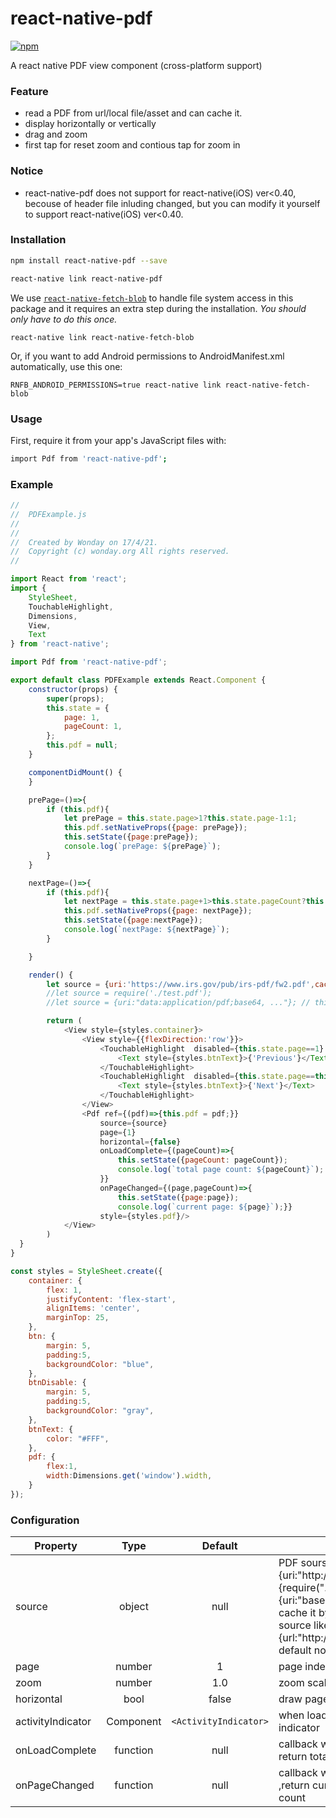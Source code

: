 # react-native-pdf
[![npm](https://img.shields.io/npm/v/react-native-fetch-blob.svg?style=flat-square)](https://www.npmjs.com/package/react-native-pdf)

A react native PDF view component (cross-platform support)

### Feature

* read a PDF from url/local file/asset and can cache it.
* display horizontally or vertically
* drag and zoom
* first tap for reset zoom and contious tap for zoom in

### Notice
* react-native-pdf does not support for react-native(iOS) ver<0.40, becouse of header file inluding changed, but you can modify it yourself to support react-native(iOS) ver<0.40.

### Installation
```bash
npm install react-native-pdf --save

react-native link react-native-pdf
```
We use [`react-native-fetch-blob`](https://github.com/wkh237/react-native-fetch-blob#installation) to handle file system access in this package and it requires an extra step during the installation. 
_You should only have to do this once._

    react-native link react-native-fetch-blob
    
Or, if you want to add Android permissions to AndroidManifest.xml automatically, use this one:

    RNFB_ANDROID_PERMISSIONS=true react-native link react-native-fetch-blob

### Usage

First, require it from your app's JavaScript files with:
```bash
import Pdf from 'react-native-pdf';
```


### Example

```js
//
//  PDFExample.js
// 
//
//  Created by Wonday on 17/4/21.
//  Copyright (c) wonday.org All rights reserved.
//

import React from 'react';
import {
    StyleSheet,
    TouchableHighlight,
    Dimensions,
    View,
    Text
} from 'react-native';

import Pdf from 'react-native-pdf';

export default class PDFExample extends React.Component {
    constructor(props) {
        super(props);
        this.state = {
            page: 1,
            pageCount: 1,
        };
        this.pdf = null;
    }

    componentDidMount() {
    }

    prePage=()=>{
        if (this.pdf){
            let prePage = this.state.page>1?this.state.page-1:1;
            this.pdf.setNativeProps({page: prePage});
            this.setState({page:prePage});
            console.log(`prePage: ${prePage}`);
        }
    }

    nextPage=()=>{
        if (this.pdf){
            let nextPage = this.state.page+1>this.state.pageCount?this.state.pageCount:this.state.page+1;
            this.pdf.setNativeProps({page: nextPage});
            this.setState({page:nextPage});
            console.log(`nextPage: ${nextPage}`);
        }

    }

    render() {
        let source = {uri:'https://www.irs.gov/pub/irs-pdf/fw2.pdf',cache:true};
        //let source = require('./test.pdf');
        //let source = {uri:"data:application/pdf;base64, ..."}; // this is a dummy

        return (
            <View style={styles.container}>
                <View style={{flexDirection:'row'}}>
                    <TouchableHighlight  disabled={this.state.page==1} style={this.state.page==1?styles.btnDisable:styles.btn} onPress={()=>this.prePage()}>
                        <Text style={styles.btnText}>{'Previous'}</Text>
                    </TouchableHighlight>
                    <TouchableHighlight  disabled={this.state.page==this.state.pageCount} style={this.state.page==this.state.pageCount?styles.btnDisable:styles.btn}  onPress={()=>this.nextPage()}>
                        <Text style={styles.btnText}>{'Next'}</Text>
                    </TouchableHighlight>
                </View>
                <Pdf ref={(pdf)=>{this.pdf = pdf;}}
                    source={source}
                    page={1}
                    horizontal={false}
                    onLoadComplete={(pageCount)=>{
                        this.setState({pageCount: pageCount});
                        console.log(`total page count: ${pageCount}`);
                    }}
                    onPageChanged={(page,pageCount)=>{
                        this.setState({page:page});
                        console.log(`current page: ${page}`);}}
                    style={styles.pdf}/>
            </View>
        )
  }
}

const styles = StyleSheet.create({
    container: {
        flex: 1,
        justifyContent: 'flex-start',
        alignItems: 'center',
        marginTop: 25,
    },
    btn: {
        margin: 5,
        padding:5,
        backgroundColor: "blue",
    },
    btnDisable: {
        margin: 5,
        padding:5,
        backgroundColor: "gray",
    },
    btnText: {
        color: "#FFF",
    },
    pdf: {
        flex:1,
        width:Dimensions.get('window').width,
    }
});
```


### Configuration

| Property      | Type            | Default             | Description | iOS | Android |
| ------------- |:-------------:|:------------:       | ----------- | --- | ------- |
| source        | object      | null              | PDF sourse like <Image>, can be:{uri:"http://xxx/xxx.pdf"} or {require("./test.pdf")} or {uri:"base64 data"}. You also can  cache it by add "cache" property to source like {url:"http://xxx/xxx.pdf",cache:true}, default not cache network file.| ✔   | ✔ |
| page          | number        | 1             | page index | ✔   | ✔ |
| zoom      | number        | 1.0   | zoom scale | ✔   | ✔ |
| horizontal      | bool        | false   | draw page direction | ✔   | ✔ |
| activityIndicator       | Component       | `<ActivityIndicator>`   | when loading a file show it as a indicator  | ✔   | ✔ |
| onLoadComplete      | function        | null        | callback when page load complete, return total page count | ✔   | ✔ |
| onPageChanged       | function        | null        | callback when page changed, ,return current page and total page count | ✔   | ✔ |
